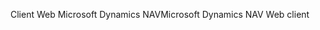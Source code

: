 <span data-ttu-id="b920a-101">Client Web Microsoft Dynamics NAV</span><span class="sxs-lookup"><span data-stu-id="b920a-101">Microsoft Dynamics NAV Web client</span></span>